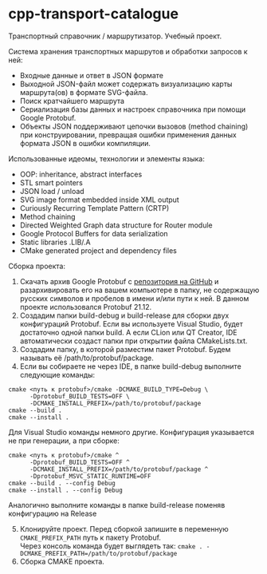 # cpp-transport-catalogue
Транспортный справочник / маршрутизатор. Учебный проект.

Система хранения транспортных маршрутов и обработки запросов к ней:
* Входные данные и ответ в JSON формате
* Выходной JSON-файл может содержать визуализацию карты маршрута(ов) в формате SVG-файла.
* Поиск кратчайшего маршрута
* Сериализация базы данных и настроек справочника при помощи Google Protobuf.
* Объекты JSON поддерживают цепочки вызовов (method chaining) при конструировании, превращая ошибки применения данных формата JSON в ошибки компиляции.

Использованные идеомы, технологии и элементы языка:
* OOP: inheritance, abstract interfaces
* STL smart pointers
* JSON load / unload
* SVG image format embedded inside XML output
* Curiously Recurring Template Pattern (CRTP)
* Method chaining
* Directed Weighted Graph data structure for Router module
* Google Protocol Buffers for data serialization
* Static libraries .LIB/.A
* CMake generated project and dependency files

Сборка проекта:
1. Скачать архив Google Protobuf с [репозитория на GitHub](https://github.com/protocolbuffers/protobuf/releases) и разархивировать его на вашем компьютере в папку, не содержащую русских символов и пробелов в имени и/или пути к ней. В данном проекте использовался Protobuf 21.12.
2. Создадим папки build-debug и build-release для сборки двух конфигураций Protobuf. Если вы используете Visual Studio, будет достаточно одной папки build. А если CLion или QT Creator, IDE автоматически создаст папки при открытии файла CMakeLists.txt.
3. Создадим папку, в которой разместим пакет Protobuf. Будем называть её /path/to/protobuf/package. 
4. Если вы собираете не через IDE, в папке build-debug выполните следующие команды:
```
cmake <путь к protobuf>/cmake -DCMAKE_BUILD_TYPE=Debug \
      -Dprotobuf_BUILD_TESTS=OFF \
      -DCMAKE_INSTALL_PREFIX=/path/to/protobuf/package
cmake --build .
cmake --install .
```
Для Visual Studio команды немного другие. Конфигурация указывается не при генерации, а при сборке:
```
cmake <путь к protobuf>/cmake ^
      -Dprotobuf_BUILD_TESTS=OFF ^
      -DCMAKE_INSTALL_PREFIX=/path/to/protobuf/package ^
      -Dprotobuf_MSVC_STATIC_RUNTIME=OFF
cmake --build . --config Debug
cmake --install . --config Debug
```
Аналогично выполните команды в папке build-release поменяв конфигурацию на Release

5. Клонируйте проект. Перед сборкой запишите в переменную `CMAKE_PREFIX_PATH` путь к пакету Protobuf.\
Через консоль команда будет выглядеть так: `cmake . -DCMAKE_PREFIX_PATH=/path/to/protobuf/package`
6. Сборка CMAKE проекта.
